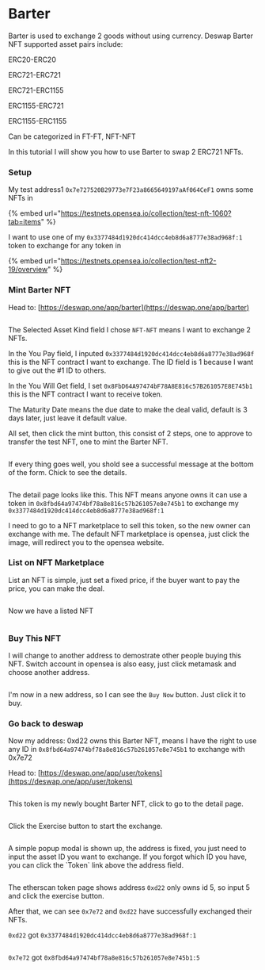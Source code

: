# Barter

Barter is used to exchange 2 goods without using currency. Deswap Barter NFT supported asset pairs include:

ERC20-ERC20

ERC721-ERC721

ERC721-ERC1155

ERC1155-ERC721

ERC1155-ERC1155

Can be categorized in FT-FT, NFT-NFT



In this tutorial I will show you how to use Barter to swap 2 ERC721 NFTs.



### Setup

My test address1  `0x7e727520B29773e7F23a8665649197aAf064CeF1` owns some NFTs in&#x20;

{% embed url="https://testnets.opensea.io/collection/test-nft-1060?tab=items" %}

I want to use one of my `0x3377484d1920dc414dcc4eb8d6a8777e38ad968f:1` token to exchange for any token in

{% embed url="https://testnets.opensea.io/collection/test-nft2-19/overview" %}

### Mint Barter NFT

Head to: [https://deswap.one/app/barter](https://deswap.one/app/barter)

<figure><img src="../.gitbook/assets/image (44).png" alt=""><figcaption></figcaption></figure>

The Selected Asset Kind field I chose `NFT-NFT` means I want to exchange 2 NFTs.

In the You Pay field, I inputed `0x3377484d1920dc414dcc4eb8d6a8777e38ad968f` this is the NFT contract I want to exchange. The ID field is 1 because I want to give out the #1 ID to others.

In the You Will Get field, I set `0x8FbD64A97474bF78A8E816c57B261057E8E745b1` this is the NFT contract I want to receive token.

The Maturity Date means the due date to make the deal valid, default is 3 days later, just leave it default value.

All set, then click the mint button, this consist of 2 steps, one to approve to transfer the test NFT, one to mint the Barter NFT.

<figure><img src="../.gitbook/assets/image (45).png" alt=""><figcaption></figcaption></figure>

If every thing goes well, you shold see a successful message at the bottom of the form. Chick to see the details.

<figure><img src="../.gitbook/assets/image (46).png" alt=""><figcaption></figcaption></figure>

The detail page looks like this. This NFT means anyone owns it can use a token in `0x8fbd64a97474bf78a8e816c57b261057e8e745b1` to exchange my `0x3377484d1920dc414dcc4eb8d6a8777e38ad968f:1`

I need to go to a NFT marketplace to sell this token, so the new owner can exchange with me. The default NFT marketplace is opensea, just click the image, will redirect you to the opensea website.

### List on NFT Marketplace

List an NFT is simple, just set a fixed price, if the buyer want to pay the price, you can make the deal.

<figure><img src="../.gitbook/assets/image (47).png" alt=""><figcaption></figcaption></figure>

Now we have a listed NFT

<figure><img src="../.gitbook/assets/image (48).png" alt=""><figcaption></figcaption></figure>

### Buy  This NFT

I will change to another address to demostrate other people buying this NFT. Switch account in opensea is also easy, just click metamask and choose another address.

<figure><img src="../.gitbook/assets/image (49).png" alt=""><figcaption></figcaption></figure>

I'm now in a new address, so I can see the `Buy Now` button. Just click it to buy.

### Go back to deswap

Now my address: 0xd22 owns this Barter NFT, means I have the right to use any ID in `0x8fbd64a97474bf78a8e816c57b261057e8e745b1`  to exchange with 0x7e72

Head to: [https://deswap.one/app/user/tokens](https://deswap.one/app/user/tokens)

<figure><img src="../.gitbook/assets/image (50).png" alt=""><figcaption></figcaption></figure>

This token is my newly bought Barter NFT, click to go to the detail page.

<figure><img src="../.gitbook/assets/image (41).png" alt=""><figcaption></figcaption></figure>

Click the Exercise button to start the exchange.

<figure><img src="../.gitbook/assets/image (42).png" alt=""><figcaption></figcaption></figure>

A simple popup modal is shown up, the address is fixed, you just need to input the asset ID you want to exchange. If you forgot which ID you have, you can click the \`Token\` link above the address field.

<figure><img src="../.gitbook/assets/image (5).png" alt=""><figcaption></figcaption></figure>

The etherscan token page shows address `0xd22` only owns id 5, so input 5 and click the exercise button.



After that, we can see `0x7e72` and `0xd22` have successfully exchanged their NFTs.

`0xd22` got `0x3377484d1920dc414dcc4eb8d6a8777e38ad968f:1`

<figure><img src="../.gitbook/assets/image (6).png" alt=""><figcaption></figcaption></figure>

`0x7e72` got `0x8fbd64a97474bf78a8e816c57b261057e8e745b1:5`

<figure><img src="../.gitbook/assets/image (7).png" alt=""><figcaption></figcaption></figure>

